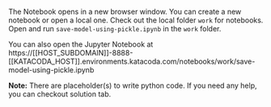 The Notebook opens in a new browser window. You can create a new notebook or open a local one. Check out the local folder `work` for notebooks. Open and run `save-model-using-pickle.ipynb` in the `work` folder.

You can also open the Jupyter Notebook at https://[[HOST_SUBDOMAIN]]-8888-[[KATACODA_HOST]].environments.katacoda.com/notebooks/work/save-model-using-pickle.ipynb

**Note:**
There are placeholder(s) to write python code. If you need any help, you can checkout solution tab.